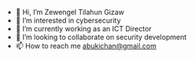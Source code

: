 - 👋 Hi, I’m Zewengel Tilahun Gizaw
- 👀 I’m interested in cybersecurity
- 🌱 I’m currently working as an ICT Director
- 💞️ I’m looking to collaborate on security development
- 📫 How to reach me abukichan@gmail.com

<!---
gizaw/gizaw is a ✨ special ✨ repository because its `README.md` (this file) appears on your GitHub profile.
You can click the Preview link to take a look at your changes.
--->
